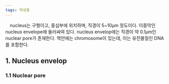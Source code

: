 ```yaml
---
tags: 작성중
---
```

&emsp;nucleus는 구형이고, 중심부에 위치하며, 직경이 5~10μm 정도이다. 이중막인 nucleus envelope에 둘러싸여 있다. nucleus envelop에는 직경이 약 0.1μm인 nuclear pore가 존재한다. 핵안에는 chromosome이 있는데, 이는 유전물질인 DNA를 포함한다.
## 1. Nucleus envelop
### 1.1 Nuclear pore
